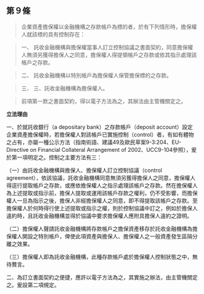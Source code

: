 ## 第９條  

> 企業資產擔保權以金融機構之存款帳戶為標的者，於有下列情形時，擔保權人就該標的具有控制存在：

>一、	託收金融機構與擔保權當事人訂立控制協議之書面契約，同意擔保權人無須另獲得擔保人之同意，擔保權人得提領帳戶之存款或依其指示處理該帳戶之存款。

>二、	託收金融機構以特別帳戶為擔保權人保管擔保標的之存款。

>三、	三、託收金融機構為擔保權人。

>前項第一款之書面契約，得以電子方法為之，其辦法由主管機關定之。

**立法理由**

一、於就託收銀行（a depositary bank）之存款帳戶（deposit account）設定企業資產擔保權時，若擔保權人對該帳戶已實施控制（control）者，有如有體物之占有，亦屬一種公示方法（指南術語、建議49及歐民草案9-3:204、EU-Directive on Financial Collateral Arrangement of  2002、UCC9-104參照），爰於第一項明定之。控制之主要方法有三：

（一）由託收金融機構與擔保人、擔保權人訂立控制協議（control agreement），依該協議，託收金融機構同意無須另獲得擔保人之同意，擔保權人得逕行提取帳戶之存款，或應依擔保權人之指示處理該帳戶之存款。然在擔保權人為上述提取或指示前，擔保人提取或運用該帳戶存款之權利，仍不受影響，而擔保權人一旦為指示之後，擔保人非經擔保權人之同意，即不得提取該帳戶之存款。至擔保權人於何時得行使上述提取或指示之權，則於控制協議中訂之，例如於擔保人違約時，且託收金融機構並得於協議中要求擔保權人應附具擔保人違約之證明。

（二）擔保權人聲請託收金融機構將存款帳戶之擔保資產移存於託收金融機構為擔保權人開設之特別帳戶，俾使此項資產與擔保人、擔保權人之一般資產發生區隔分離之效果。

（三）擔保權人即為託收金融機構，此種存款帳戶處於擔保權人控制狀態之中，無待贅言。

二、為訂立書面契約之便捷，應許以電子方法為之，其實施之辦法，由主管機關定之。爰設第二項規定。
